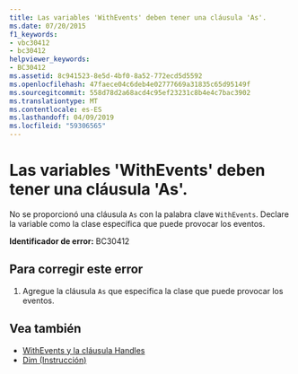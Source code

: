 ```yaml
---
title: Las variables 'WithEvents' deben tener una cláusula 'As'.
ms.date: 07/20/2015
f1_keywords:
- vbc30412
- bc30412
helpviewer_keywords:
- BC30412
ms.assetid: 8c941523-8e5d-4bf0-8a52-772ecd5d5592
ms.openlocfilehash: 47faece04c6deb4e02777669a31835c65d95149f
ms.sourcegitcommit: 558d78d2a68acd4c95ef23231c8b4e4c7bac3902
ms.translationtype: MT
ms.contentlocale: es-ES
ms.lasthandoff: 04/09/2019
ms.locfileid: "59306565"
---
```

# <a name="withevents-variables-must-have-an-as-clause"></a>Las variables 'WithEvents' deben tener una cláusula 'As'.
No se proporcionó una cláusula `As` con la palabra clave `WithEvents`. Declare la variable como la clase específica que puede provocar los eventos.  
  
 **Identificador de error:** BC30412  
  
## <a name="to-correct-this-error"></a>Para corregir este error  
  
1. Agregue la cláusula `As` que especifica la clase que puede provocar los eventos.  
  
## <a name="see-also"></a>Vea también

- [WithEvents y la cláusula Handles](~/docs/visual-basic/programming-guide/language-features/events/index.md#withevents-and-the-handles-clause)
- [Dim (Instrucción)](../../visual-basic/language-reference/statements/dim-statement.md)

